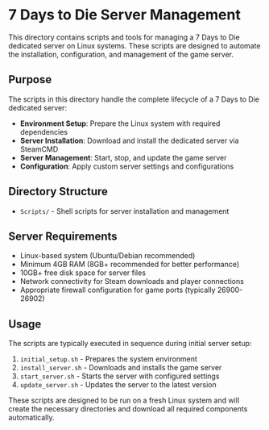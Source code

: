 # 7 Days to Die Server Management

This directory contains scripts and tools for managing a 7 Days to Die dedicated server on Linux systems. These scripts are designed to automate the installation, configuration, and management of the game server.

## Purpose

The scripts in this directory handle the complete lifecycle of a 7 Days to Die dedicated server:

- **Environment Setup**: Prepare the Linux system with required dependencies
- **Server Installation**: Download and install the dedicated server via SteamCMD
- **Server Management**: Start, stop, and update the game server
- **Configuration**: Apply custom server settings and configurations

## Directory Structure

- `Scripts/` - Shell scripts for server installation and management

## Server Requirements

- Linux-based system (Ubuntu/Debian recommended)
- Minimum 4GB RAM (8GB+ recommended for better performance)
- 10GB+ free disk space for server files
- Network connectivity for Steam downloads and player connections
- Appropriate firewall configuration for game ports (typically 26900-26902)

## Usage

The scripts are typically executed in sequence during initial server setup:

1. `initial_setup.sh` - Prepares the system environment
2. `install_server.sh` - Downloads and installs the game server
3. `start_server.sh` - Starts the server with configured settings
4. `update_server.sh` - Updates the server to the latest version

These scripts are designed to be run on a fresh Linux system and will create the necessary directories and download all required components automatically.